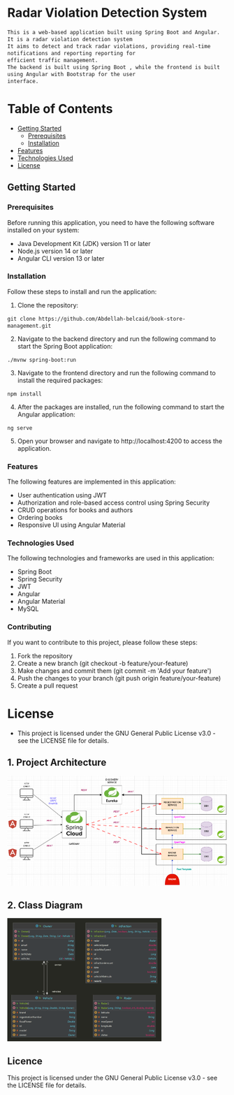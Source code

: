 
# Radar Violation Detection System

```
This is a web-based application built using Spring Boot and Angular. It is a radar violation detection system
It aims to detect and track radar violations, providing real-time notifications and reporting reporting for 
efficient traffic management. 
The backend is built using Spring Boot , while the frontend is built using Angular with Bootstrap for the user 
interface.
```

# Table of Contents       
- [Getting Started](#getting-started)
    - [Prerequisites](#prerequisites)
    - [Installation](#installation)
- [Features](#features)
- [Technologies Used](#technologies-used)
- [License](#license) 


## Getting Started    
### Prerequisites  
Before running this application, you need to have the following software installed on your system:    

- Java Development Kit (JDK) version 11 or later  
- Node.js version 14 or later  
- Angular CLI version 13 or later   
### Installation  
Follow these steps to install and run the application:

1. Clone the repository:   
```  
git clone https://github.com/Abdellah-belcaid/book-store-management.git
```    
2. Navigate to the backend directory and run the following command to start the Spring Boot application:   
```  
./mvnw spring-boot:run   
```    
3. Navigate to the frontend directory and run the following command to install the required packages:   
```    
npm install   
```    
4. After the packages are installed, run the following command to start the Angular application:   
```    
ng serve   
```    
5. Open your browser and navigate to http://localhost:4200 to access the application.     

### Features   
The following features are implemented in this application:    

- User authentication using JWT  
- Authorization and role-based access control using Spring Security   
- CRUD operations for books and authors   
- Ordering books    
- Responsive UI using Angular Material  
### Technologies Used   
The following technologies and frameworks are used in this application:

- Spring Boot  
- Spring Security  
- JWT  
- Angular 
- Angular Material  
- MySQL 
### Contributing  
If you want to contribute to this project, please follow these steps:

1. Fork the repository  
2. Create a new branch (git checkout -b feature/your-feature)  
3. Make changes and commit them (git commit -m 'Add your feature')   
4. Push the changes to your branch (git push origin feature/your-feature)   
5. Create a pull request   
# License  
- This project is licensed under the GNU General Public License v3.0 - see the LICENSE file for details.
## 1. Project Architecture

![projet-archi.png](projet-archi.png)

## 2. Class Diagram

<img width="70%" src="backend.png">




## Licence
This project is licensed under the GNU General Public License v3.0 - see the LICENSE file for details.
